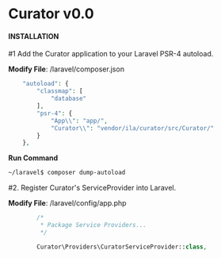# Curator v0.0

#### INSTALLATION

#1 Add the Curator application to your Laravel PSR-4 autoload.

**Modify File**: /laravel/composer.json

```php
    "autoload": {
        "classmap": [
            "database"
        ],
        "psr-4": {
            "App\\": "app/",
            "Curator\\": "vendor/ila/curator/src/Curator/"
        }
    },
```

**Run Command**

```sh
~/laravel$ composer dump-autoload
```

#2. Register Curator's ServiceProvider into Laravel.

**Modify File**: /laravel/config/app.php

```php
        /*
         * Package Service Providers...
         */

        Curator\Providers\CuratorServiceProvider::class,
```
